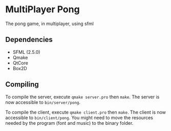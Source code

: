 # MultiPlayer Pong

The pong game, in multiplayer, using sfml

Dependencies
---
- SFML (2.5.0)
- Qmake
- QtCore
- Box2D

Compiling
---

To compile the server, execute `qmake server.pro` then `make`. The server is now accessible to `bin/server/pong`.

To compile the client, execute `qmake client.pro` then `make`. The client is now accessible to `bin/client/pong`. You might need to move the resources needed by the program (font and music) to the binary folder.
